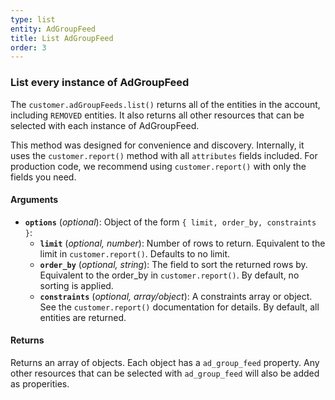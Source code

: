 ```yaml
---
type: list
entity: AdGroupFeed
title: List AdGroupFeed
order: 3
---
```


### List every instance of AdGroupFeed

The `customer.adGroupFeeds.list()` returns all of the entities in the account, including `REMOVED` entities. It also returns all other resources that can be selected with each instance of AdGroupFeed.

This method was designed for convenience and discovery. Internally, it uses the `customer.report()` method with all `attributes` fields included. For production code, we recommend using `customer.report()` with only the fields you need.

#### Arguments

- **`options`** (_optional_): Object of the form `{ limit, order_by, constraints }`:
  - **`limit`** (_optional, number_): Number of rows to return. Equivalent to the limit in `customer.report()`. Defaults to no limit.
  - **`order_by`** (_optional, string_): The field to sort the returned rows by. Equivalent to the order_by in `customer.report()`. By default, no sorting is applied.
  - **`constraints`** (_optional, array/object_): A constraints array or object. See the `customer.report()` documentation for details. By default, all entities are returned.

#### Returns

Returns an array of objects.
Each object has a `ad_group_feed` property. Any other resources that can be selected with `ad_group_feed` will also be added as properities.
